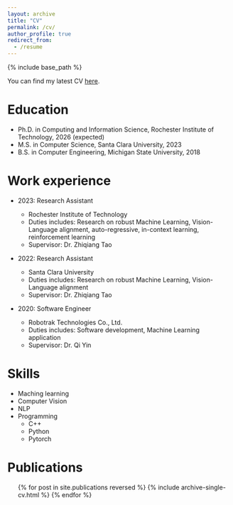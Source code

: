```yaml
---
layout: archive
title: "CV"
permalink: /cv/
author_profile: true
redirect_from:
  - /resume
---
```


{% include base_path %}
<div class="wordwrap">You can find my latest CV <a href="{{/files/Guohao_CV.pdf}}">here</a>.</div>

Education
======
* Ph.D. in Computing and Information Science, Rochester Institute of Technology, 2026 (expected)
* M.S. in Computer Science, Santa Clara University, 2023
* B.S. in Computer Engineering, Michigan State University, 2018

Work experience
======

* 2023: Research Assistant 
  * Rochester Institute of Technology
  * Duties includes: Research on robust Machine Learning, Vision-Language alignment, auto-regressive, in-context learning, reinforcement learning
  * Supervisor: Dr. Zhiqiang Tao

* 2022: Research Assistant 
  * Santa Clara University
  * Duties includes: Research on robust Machine Learning, Vision-Language alignment
  * Supervisor: Dr. Zhiqiang Tao

* 2020: Software Engineer 
  * Robotrak Technologies Co., Ltd.
  * Duties includes: Software development, Machine Learning application
  * Supervisor: Dr. Qi Yin


  
Skills
======
* Maching learning
* Computer Vision
* NLP
* Programming
  * C++
  * Python
  * Pytorch


Publications
======
  <ul>{% for post in site.publications reversed %}
    {% include archive-single-cv.html %}
  {% endfor %}</ul>
  
<!-- Talks
======
  <ul>{% for post in site.talks reversed %}
    {% include archive-single-talk-cv.html  %}
  {% endfor %}</ul>
  
Teaching
======
  <ul>{% for post in site.teaching reversed %}
    {% include archive-single-cv.html %}
  {% endfor %}</ul>
  
Service and leadership
======
* Currently signed in to 43 different slack teams -->
